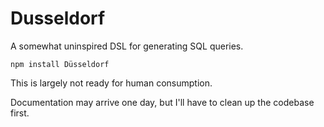 Dusseldorf
==========

A somewhat uninspired DSL for generating SQL queries.

	npm install Düsseldorf

This is largely not ready for human consumption.

Documentation may arrive one day, but I'll have to clean up the codebase first.